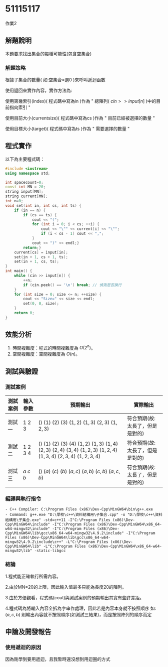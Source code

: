 # 51115117
作業2
## 解題說明

本題要求找出集合的每種可能性(包含空集合)

### 解題策略

根據子集合的數量( 如:空集合=選0 )來呼叫遞迴函數

使用遞回來實作內容，實作方法為:

使用第幾索引(index)( 程式碼中寫為in )作為 " 總陣列(  $cin>>input[n]$  )中的目前指向索引 "

使用目前大小(currentsize)( 程式碼中寫為cs )作為 " 目前已經被選擇的數量 "

使用目標大小(target)( 程式碼中寫為ts )作為 " 需要選擇的數量 "

## 程式實作

以下為主要程式碼：

```cpp
#include <iostream>
using namespace std;

int spacecount=0;
const int MN = 20;
string input[MN];
string current[MN];
int n=0;
void set(int in, int cs, int ts) {
    if (in == n) {
        if (cs == ts) {
            cout << "(";
            for (int i = 0; i < cs; ++i) {
                cout << "\"" << current[i] << "\"";
                if (i < cs - 1) cout << ",";
            }
			cout << ")" << endl;}
        return;}
    current[cs] = input[in];
    set(in + 1, cs + 1, ts);
    set(in + 1, cs, ts);
}
int main() {
	while (cin >> input[n]) {
		++n;
		if (cin.peek() == '\n') break; // 偵測是否換行
	}
    for (int size = 0; size <= n; ++size) {
        cout << "Size=" << size << endl;
        set(0, 0, size);
    }
    return 0;
}
```

## 效能分析

1. 時間複雜度：程式的時間複雜度為 $O(2^n)$。
2. 空間複雜度：空間複雜度為 $O(n)$。

## 測試與驗證

### 測試案例

| 測試案例 | 輸入參數 | 預期輸出 | 實際輸出 |
|----------|--------------|-----------|---------|
| 測試一   | $1$ $2$ $3$ | $()$ $(1)$ $(2)$ $(3)$ $(1,2)$ $(1,3)$ $(2,3)$ $(1,2,3)$ |符合預期(故:太長了，但是是對的)|
| 測試二   | $1$ $2$ $3$ $4$| $()$ $(1)$ $(2)$ $(3)$ $(4)$ $(1,2)$ $(1,3)$ $(1,4)$ $(2,3)$ $(2,4)$ $(3,4)$ $(1,2,3)$ $(1,2,4)$ $(1,3,4)$ $(2,3,4)$ $(1,2,3,4)$|符合預期(故:太長了，但是是對的)|
| 測試三   | $a$ $c$ $b$ | $()$ $(a)$ $(c)$ $(b)$ $(a,c)$ $(a,b)$ $(c,b)$ $(a,c,b)$ |符合預期(故:太長了，但是是對的)|

### 編譯與執行指令
```shell
- C++ Compiler: C:\Program Files (x86)\Dev-Cpp\MinGW64\bin\g++.exe
- Command: g++.exe "D:\學校\c++\資料結構用\子集合.cpp" -o "D:\學校\c++\資料結構用\子集合.exe" -std=c++11 -I"C:\Program Files (x86)\Dev-Cpp\MinGW64\include" -I"C:\Program Files (x86)\Dev-Cpp\MinGW64\x86_64-w64-mingw32\include" -I"C:\Program Files (x86)\Dev-Cpp\MinGW64\lib\gcc\x86_64-w64-mingw32\4.9.2\include" -I"C:\Program Files (x86)\Dev-Cpp\MinGW64\lib\gcc\x86_64-w64-mingw32\4.9.2\include\c++" -L"C:\Program Files (x86)\Dev-Cpp\MinGW64\lib" -L"C:\Program Files (x86)\Dev-Cpp\MinGW64\x86_64-w64-mingw32\lib" -static-libgcc

```
### 結論

1.程式能正確執行所需內容。

2.由於MN=20的上限，因此輸入值最多只能為長度20的陣列。

3.由於方便觀看，程式碼(cout)與測試案例的預期輸出其實有些許差距。

4.程式碼為將輸入內容全拆為字串作處理，因此若是內容本身就不按照順序 如: $(a,c,b)$ 則輸出內容就不按照順序(如測試三結果)，而是按照陣列的順序而定

## 申論及開發報告

### 使用遞迴的原因

因為剛學到要用遞迴，且我暫時還沒想到用迴圈的方式
